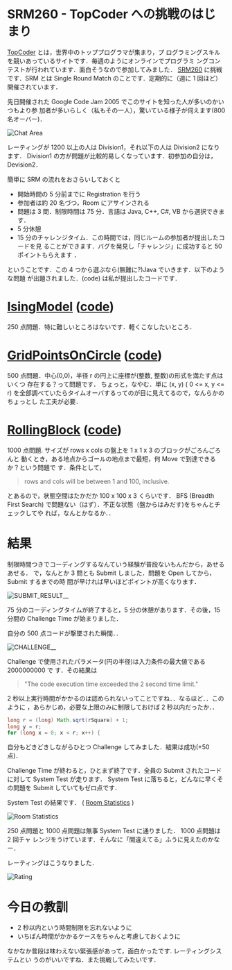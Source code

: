 # SRM260 - TopCoder への挑戦のはじまり

<!--
date = "2005-08-28"
-->

[TopCoder](http://www.topcoder.com/) とは，世界中のトッププログラマが集まり，プ
ログラミングスキルを競いあっているサイトです．毎週のようにオンラインでプログラミ
ングコンテストが行われています．面白そうなので参加してみました．
[SRM260](http://www.topcoder.com/stat?c=round_overview&rd=7994) に挑戦です．SRM
とは Single Round Match のことです．定期的に（週に 1 回ほど）開催されています．

先日開催された Google Code Jam 2005 でこのサイトを知った人が多いのかいつもより参
加者が多いらしく（私もその一人），驚いている様子が伺えます(800 名オーバー)．

![Chat Area](http://static.flickr.com/26/38216141_06b79260a9_o.png)

レーティングが 1200 以上の人は Division1，それ以下の人は Division2 になります．
Division1 の方が問題が比較的易しくなっています．初参加の自分は，Devision2．

簡単に SRM の流れをおさらいしておくと

- 開始時間の 5 分前までに Registration を行う
- 参加者は約 20 名づつ，Room にアサインされる
- 問題は 3 問．制限時間は 75 分．言語は Java, C++, C\#, VB から選択できます．
- 5 分休憩
- 15 分のチャレンジタイム．この時間では，同じルームの参加者が提出したコードを見
  ることができます．バグを発見し「チャレンジ」に成功すると 50 ポイントもらえます
  ．

ということです．この 4 つから選ぶなら(無難に?)Java でいきます．以下のような問題
が出題されました．(code) は私が提出したコードです．

# [IsingModel](http://www.topcoder.com/stat?c=problem_statement&pm=4746&rd=7994) ([code](http://www.topcoder.com/stat?c=problem_solution&rm=203409&rd=7994&pm=4746&cr=15632820))

250 点問題．特に難しいところはないです．軽くこなしたいところ．

# [GridPointsOnCircle](http://www.topcoder.com/stat?c=problem_statement&pm=4766&rd=7994) ([code](http://www.topcoder.com/stat?c=problem_solution&rm=203409&rd=7994&pm=4766&cr=15632820))

500 点問題．中心(0,0)，半径 r の円上に座標が(整数, 整数)の形式を満たす点はいくつ
存在する？って問題です． ちょっと，なやむ．単に (x, y) ( 0 &lt;= x, y &lt;= r)
を全部調べていたらタイムオーバするってのが目に見えてるので，なんらかのちょっとし
た工夫が必要．

# [RollingBlock](http://www.topcoder.com/stat?c=problem_statement&pm=4749&rd=7994) ([code](http://www.topcoder.com/stat?c=problem_solution&rm=203409&rd=7994&pm=4749&cr=15632820))

1000 点問題. サイズが rows x cols の盤上を 1 x 1 x 3 のブロックがごろんごろんと
動くとき，ある地点からゴールの地点まで最短，何 Move で到達できるか？という問題で
す．条件として，

> rows and cols will be between 1 and 100, inclusive.

とあるので，状態空間はたかだか 100 x 100 x 3 くらいです． BFS (Breadth First
Search) で問題ない（はず）．不正な状態（盤からはみだす)をちゃんとチェックしてや
れば，なんとかなるか．．

# 結果

制限時間つきでコーディングするなんていう経験が普段ないもんだから，あせるあせる．
で，なんとか 3 問とも Submit しました．問題を Open してから，Submit するまでの時
間が早ければ早いほどポイントが高くなります．

![SUBMIT_RESULT](http://static.flickr.com/30/38216143_7153b1a67d_m.jpg)\_\_

75 分のコーディングタイムが終了すると，5 分の休憩があります．その後，15 分間の
Challenge Time が始まりました．

自分の 500 点コードが撃墜された瞬間．．

![CHALLENGE](http://static.flickr.com/25/38216144_aa73121e35_m.jpg)\_\_

Challenge で使用されたパラメータ(円の半径)は入力条件の最大値である 2000000000 で
す．その結果は

> "The code execution time exceeded the 2 second time limit."

2 秒以上実行時間がかかるのは認められないってことですね．．なるほど．．このように
，あらかじめ，必要な上限のみに制限しておけば 2 秒以内だったか．．

```java
long r = (long) Math.sqrt(rSquare) + 1;
long y = r;
for (long x = 0; x < r; x++) {
```

自分もどきどきしながらひとつ Challenge してみました．結果は成功(+50 点)．

Challenge Time が終わると，ひとまず終了です．全員の Submit されたコードに対して
System Test が走ります． System Test に落ちると，どんなに早くその問題を Submit
していてもゼロ点です．

System Test の結果です． (
[Room Statistics](http://static.flickr.com/30/38216143_7153b1a67d_o.png) )

![Room Statistics](http://static.flickr.com/40/74680799_df314e57a5_o.png)

250 点問題と 1000 点問題は無事 System Test に通りました． 1000 点問題は 2 回チャ
レンジをうけています．そんなに「間違えてる」ふうに見えたのかなー．

レーティングはこうなりました．

![Rating](http://static.flickr.com/29/38216145_fde67a1953_o.png)

# 今日の教訓

- 2 秒以内という時間制限を忘れないように
- いちばん時間がかかるケースをちゃんと考慮しておくように

なかなか普段は味わえない緊張感があって，面白かったです. レーティングシステムとい
うのがいいですね．また挑戦してみたいです．
